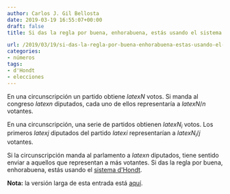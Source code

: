 ```yaml
---
author: Carlos J. Gil Bellosta
date: 2019-03-19 16:55:07+00:00
draft: false
title: Si das la regla por buena, enhorabuena, estás usando el sistema d'Hondt

url: /2019/03/19/si-das-la-regla-por-buena-enhorabuena-estas-usando-el-sistema-dhondt/
categories:
- números
tags:
- d'Hondt
- elecciones
---
```





En una circunscripción un partido obtiene $latex N$ votos. Si manda al congreso $latex n$ diputados, cada uno de ellos representaría a $latex N/n$ votantes.







En una circunscripción, una serie de partidos obtienen $latex N_i$ votos. Los primeros $latex j$ diputados del partido $latex i$ representarían a $latex N_i / j$ votantes.







Si la circunscripción manda al parlamento a $latex n$ diputados, tiene sentido enviar a aquellos que representan a más votantes. Si das la regla por buena, enhorabuena, estás usando el [sistema d'Hondt](https://es.wikipedia.org/wiki/Sistema_d%27Hondt).







**Nota:** la versión larga de esta entrada está [aquí](https://1datomas.com/politica/por-que-funciona-asi-el-sistema-dhondt/).



